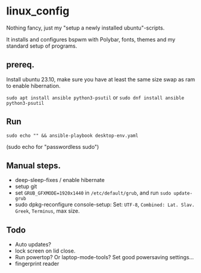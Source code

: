 # linux_config
Nothing fancy, just my "setup a newly installed ubuntu"-scripts.

It installs and configures bspwm with Polybar, fonts, themes and my standard setup of programs.

## prereq.
Install ubuntu 23.10, make sure you have at least the same size swap as ram to enable hibernation.

`sudo apt install ansible python3-psutil`
or
`sudo dnf install ansible python3-psutil`

## Run
`sudo echo "" && ansible-playbook desktop-env.yaml`

(sudo echo for "passwordless sudo")


## Manual steps.
- deep-sleep-fixes / enable hibernate
- setup git
- set `GRUB_GFXMODE=1920x1440` in `/etc/default/grub`, and run `sudo update-grub`
- sudo dpkg-reconfigure console-setup:
    Set: `UTF-8`, `Combined: Lat. Slav. Greek`, `Terminus`, max size.


## Todo
- Auto updates?
- lock screen on lid close.
- Run powertop? Or laptop-mode-tools? Set good powersaving settings...
- fingerprint reader
